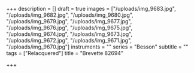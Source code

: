 +++
description = []
draft = true
images = ["/uploads/img_9683.jpg", "/uploads/img_9682.jpg", "/uploads/img_9680.jpg", "/uploads/img_9679.jpg", "/uploads/img_9677.jpg", "/uploads/img_9676.jpg", "/uploads/img_9675.jpg", "/uploads/img_9674.jpg", "/uploads/img_9673.jpg", "/uploads/img_9672.jpg", "/uploads/img_9671.jpg", "/uploads/img_9670.jpg"]
instruments = ""
series = "Besson"
subtitle = ""
tags = ["Relacquered"]
title = "Brevette 82694"

+++
